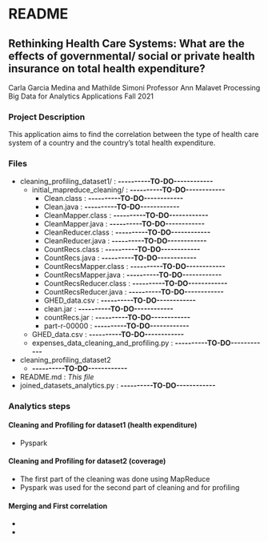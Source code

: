 # README

## Rethinking Health Care Systems: What are the effects of governmental/ social or private health insurance on total health expenditure?
Carla Garcia Medina and Mathilde Simoni
Professor Ann Malavet
Processing Big Data for Analytics Applications
Fall 2021


### Project Description

This application aims to find the correlation between the type of health care system of a country and the country’s total health expenditure. 

### Files
* cleaning_profiling_dataset1/ : **----------TO-DO------------**
   * initial_mapreduce_cleaning/ : **----------TO-DO------------**
      * Clean.class : **----------TO-DO------------**
      * Clean.java : **----------TO-DO------------**
      * CleanMapper.class : **----------TO-DO------------**
      * CleanMapper.java : **----------TO-DO------------**
      * CleanReducer.class : **----------TO-DO------------**
      * CleanReducer.java : **----------TO-DO------------**
      * CountRecs.class : **----------TO-DO------------**
      * CountRecs.java : **----------TO-DO------------**
      * CountRecsMapper.class : **----------TO-DO------------**
      * CountRecsMapper.java : **----------TO-DO------------**
      * CountRecsReducer.class : **----------TO-DO------------**
      * CountRecsReducer.java : **----------TO-DO------------**
      * GHED_data.csv : **----------TO-DO------------**
      * clean.jar : **----------TO-DO------------**
      * countRecs.jar : **----------TO-DO------------**
      * part-r-00000 : **----------TO-DO------------**
   * GHED_data.csv : **----------TO-DO------------** 
   * expenses_data_cleaning_and_profiling.py : **----------TO-DO------------**
* cleaning_profiling_dataset2
  * **----------TO-DO------------**
* README.md : *This file*
* joined_datasets_analytics.py : **----------TO-DO------------**

### Analytics steps

#### Cleaning and Profiling for dataset1 (health expenditure)
* Pyspark

#### Cleaning and Profiling for dataset2 (coverage) ####
* The first part of the cleaning was done using MapReduce
* Pyspark was used for the second part of cleaning and for profiling

#### Merging and First correlation ####
* 
*
